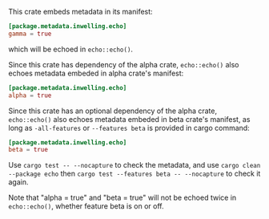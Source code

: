 This crate embeds metadata in its manifest:

```toml
[package.metadata.inwelling.echo]
gamma = true
```

which will be echoed in `echo::echo()`.

Since this crate has dependency of the alpha crate, `echo::echo()` also echoes
metadata embeded in alpha crate's manifest:

```toml
[package.metadata.inwelling.echo]
alpha = true
```

Since this crate has an optional dependency of the alpha crate, `echo::echo()`
also echoes metadata embeded in beta crate's manifest, as long as
`-all-features` or `--features beta` is provided in cargo command:

```toml
[package.metadata.inwelling.echo]
beta = true
```

Use `cargo test -- --nocapture` to check the metadata, and use
`cargo clean --package echo` then `cargo test --features beta -- --nocapture` to
check it again.

Note that "alpha = true" and "beta = true" will not be echoed twice in
`echo::echo()`, whether feature beta is on or off.

